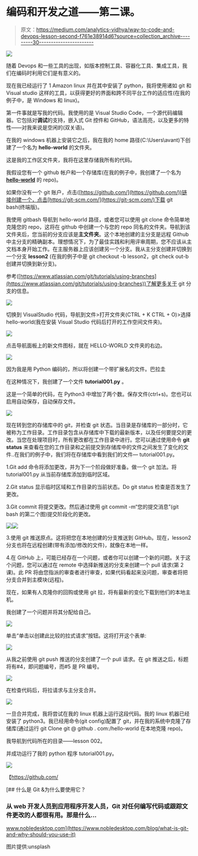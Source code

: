 # 编码和开发之道——第二课。

> 原文：<https://medium.com/analytics-vidhya/way-to-code-and-devops-lesson-second-f761e38914d6?source=collection_archive---------30----------------------->

![](img/387559a764843b7b883b51012d95abd7.png)

随着 Devops 和一些工具的出现，如版本控制工具、容器化工具、集成工具，我们在编码时利用它们是有意义的。

现在我已经运行了 1 Amazon linux 并在其中安装了 python，我将使用诸如 git 和 Visual studio 这样的工具，以获得更好的界面和跨不同平台工作的适应性(在我的例子中，是 Windows 和 linux)。

第一件事就是写我的代码。我使用的是 Visual Studio Code，一个源代码编辑器。它包括对**调试**的支持，嵌入式 Git 控件和 GitHub，语法高亮，以及更多的特性——对我来说是空闲的(双关语)。

在我的 windows 机器上安装它之后，我在我的 home 路径(C:\Users\avant)下创建了一个名为 **hello-world** 的文件夹。

这是我的工作区文件夹，我将在这里存储我所有的代码。

我假设您有一个 github 帐户和一个存储库(在我的例子中，我创建了一个名为 [**hello-world**](https://github.com/avantikas55023/hello-world) 的 repo)。

如果你没有一个 git 账户，点击([https://github.com/](https://github.com/))链接创建一个，点击[https://git-scm.com/](https://git-scm.com/)下载 git bash(终端版)。

我使用 gitbash 导航到 hello-world 路径，或者您可以使用 git clone 命令简单地克隆您的 repo，这将在 github 中创建一个与您的 repo 同名的文件夹。导航到该文件夹后，您当前的分支应该是**主文件夹**。这个本地创建的主分支是远程 Github 中主分支的精确副本。理想情况下，为了最佳实践和利用评审周期，您不应该从主文档本身开始工作。在主服务器上应该创建另一个分支。我从主分支创建并切换到一个分支 **lesson2** (在我的例子中是 git checkout -b lesson2，git check out-b<branch name>创建并切换到新分支)。

参考([https://www.atlassian.com/git/tutorials/using-branches](https://www.atlassian.com/git/tutorials/using-branches))了解更多关于 git 分支的信息。

![](img/f6d6a464f1ecc7b4d8633fb3635dd607.png)

切换到 VisualStudio 代码，导航到文件>打开文件夹(CTRL + K CTRL + O)>选择 hello-world(我在安装 Visual Studio 代码后打开的工作空间文件夹)。

![](img/40637a2934a839f778ccb5f627bbd3a2.png)

点击导航面板上的新文件图标，就在 HELLO-WORLD 文件夹的右边。

![](img/0c283fd68d0e9689f783aae3de8a745d.png)

因为我是用 Python 编码的，所以将创建一个带扩展名的文件。巴拉圭

在这种情况下，我创建了一个文件 **tutorial001.py** 。

这是一个简单的代码，在 Python3 中增加了两个数。保存文件(ctrl+s)。您也可以启用自动保存，自动保存文件。

![](img/b0feb78e0412b67578e10a0b52236e37.png)

现在转到您的存储库中的 git，并检查 git 状态。当目录是存储库的一部分时，它被称为工作目录。工作目录包含从存储库中下载的最新版本，以及任何要提交的更改。当您在处理项目时，所有更改都在工作目录中进行。您可以通过使用命令 **git status** 来查看在您的工作目录和之前提交到存储库中的文件之间发生了变化的文件..在我们的例子中，我们将在存储库中看到我们的文件— tutorial001.py。

1.Git add 命令将添加更改，并为下一个阶段做好准备。做一个 git 加法。将 tutorial001.py 从当前存储库添加到临时区域。

2.Git status 显示临时区域和工作目录的当前状态。Do git status 检查是否发生了更改。

3.Git commit 将提交更改。然后通过使用 git commit -m“您的提交消息”(git bash 的第二个图)提交阶段化的更改。

![](img/ff410ce6700dc643d144c469c6100caa.png)![](img/9e7c3b50123aa6e4ce0b57aa16eaa021.png)

3.使用 git 推送原点<branch name="">。这将把您在本地创建的分支推送到 GitHub。现在，lesson2 分支也将在远程创建(带有添加/修改的文件)，就像在本地一样。</branch>

4.在 GitHub 上，可能已经存在一个问题，或者你可以创建一个新的问题。关于这个问题，您可以通过在 remote 中选择新推送的分支来创建一个 pull 请求(第 2 课)。此 PR 将由您指派的审查者进行审查，如果代码看起来没问题，审查者将把分支合并到主模块(远程)。

现在，如果有人克隆你的回购或使用 git 拉，将有最新的变化下载到他们的本地主机。

我创建了一个问题并将其分配给自己。

![](img/b790c7968ae5c62fa01f317f4a849e92.png)

单击“单击以创建此比较的拉式请求”按钮。这将打开这个表单:

![](img/b288db8687b7bf2d96490c70e0c75515.png)

从我之前使用 git push 推送的分支创建了一个 pull 请求。在 git 推送之后，标题将有#4，即问题编号，而#5 是 PR 编号。

![](img/5387a2d705bd970224918014fd2957aa.png)

在检查代码后，将拉请求与主分支合并。

![](img/86a0f654befae788276941bba61ae3a0.png)

一旦合并完成，我将尝试在我的 linux 机器上运行这段代码。我的 linux 机器已经安装了 python3。我已经用命令(git config)配置了 git，并在我的系统中克隆了存储库(通过运行 git Clone git @ github . com:<your github="" username="">/hello-world 在本地克隆 repo)。</your>

我导航到代码所在的目录——lesson 002。

并成功运行了我的 python 程序 tutorial001.py。

![](img/50260874cc2c6ad028c288c8f9e5a6ef.png)

【https://github.com/ 

[](https://www.nobledesktop.com/blog/what-is-git-and-why-should-you-use-it) [## 什么是 Git &为什么要使用它？

### 从 web 开发人员到应用程序开发人员，Git 对任何编写代码或跟踪文件更改的人都很有用。那是什么…

www.nobledesktop.com](https://www.nobledesktop.com/blog/what-is-git-and-why-should-you-use-it) 

图片提供:unsplash